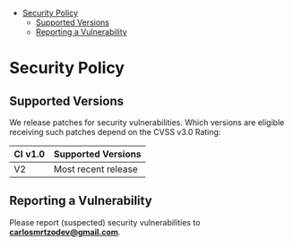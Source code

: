 <!-- START doctoc generated TOC please keep comment here to allow auto update -->
<!-- DON'T EDIT THIS SECTION, INSTEAD RE-RUN doctoc TO UPDATE -->


- [Security Policy](#security-policy)
  - [Supported Versions](#supported-versions)
  - [Reporting a Vulnerability](#reporting-a-vulnerability)

<!-- END doctoc generated TOC please keep comment here to allow auto update -->

# Security Policy

## Supported Versions

We release patches for security vulnerabilities. Which versions are eligible
receiving such patches depend on the CVSS v3.0 Rating:

| CI v1.0 | Supported Versions                        |
| --------| ----------------------------------------- |
| V2      | Most recent release                       |

## Reporting a Vulnerability

Please report (suspected) security vulnerabilities to
**[carlosmrtzodev@gmail.com](carlosmrtzodev@gmail.com)**.
